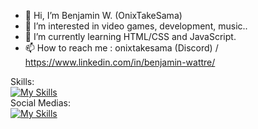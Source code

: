 - 👋 Hi, I’m Benjamin W. (OnixTakeSama)
- 👀 I’m interested in video games, development, music..
- 🌱 I’m currently learning HTML/CSS and JavaScript.
- 📫 How to reach me : onixtakesama (Discord) / https://www.linkedin.com/in/benjamin-wattre/

Skills:
<br>
[![My Skills](https://skillicons.dev/icons?i=html,css,javascript,nodejs,php,java,py,eclipse,idea,vscode)](https://skillicons.dev)
<br>
Social Medias:
<br>
[![My Skills](https://skillicons.dev/icons?i=discord,instagram,twitter,linkedin)](https://skillicons.dev)

<!---
OnixTakeSama/OnixTakeSama is a ✨ special ✨ repository because its `README.md` (this file) appears on your GitHub profile.
You can click the Preview link to take a look at your changes.
--->
